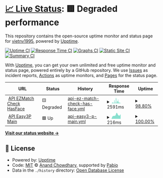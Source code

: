 # [📈 Live Status](https://demo.upptime.js.org): <!--live status--> **🟨 Degraded performance**

<!-- Trigger workflows -->

This repository contains the open-source uptime monitor and status page for [vietnv1995](https://demo.upptime.js.org), powered by [Upptime](https://github.com/upptime/upptime).

[![Uptime CI](https://github.com/vietnv1995/upptime/workflows/Uptime%20CI/badge.svg)](https://github.com/vietnv1995/upptime/actions?query=workflow%3A%22Uptime+CI%22)
[![Response Time CI](https://github.com/vietnv1995/upptime/workflows/Response%20Time%20CI/badge.svg)](https://github.com/vietnv1995/upptime/actions?query=workflow%3A%22Response+Time+CI%22)
[![Graphs CI](https://github.com/vietnv1995/upptime/workflows/Graphs%20CI/badge.svg)](https://github.com/vietnv1995/upptime/actions?query=workflow%3A%22Graphs+CI%22)
[![Static Site CI](https://github.com/vietnv1995/upptime/workflows/Static%20Site%20CI/badge.svg)](https://github.com/vietnv1995/upptime/actions?query=workflow%3A%22Static+Site+CI%22)
[![Summary CI](https://github.com/vietnv1995/upptime/workflows/Summary%20CI/badge.svg)](https://github.com/vietnv1995/upptime/actions?query=workflow%3A%22Summary+CI%22)

With [Upptime](https://upptime.js.org), you can get your own unlimited and free uptime monitor and status page, powered entirely by a GitHub repository. We use [Issues](https://github.com/vietnv1995/upptime/issues) as incident reports, [Actions](https://github.com/vietnv1995/upptime/actions) as uptime monitors, and [Pages](https://demo.upptime.js.org) for the status page.

<!--start: status pages-->
<!-- This summary is generated by Upptime (https://github.com/upptime/upptime) -->
<!-- Do not edit this manually, your changes will be overwritten -->
<!-- prettier-ignore -->
| URL | Status | History | Response Time | Uptime |
| --- | ------ | ------- | ------------- | ------ |
| <img alt="" src="https://icons.duckduckgo.com/ip3/faceapi.mobidev.asia.ico" height="13"> [API EZMatch Check HasFace](https://faceapi.mobidev.asia) | 🟨 Degraded | [api-ez-match-check-has-face.yml](https://github.com/vietnv1995/upptime/commits/HEAD/history/api-ez-match-check-has-face.yml) | <details><summary><img alt="Response time graph" src="./graphs/api-ez-match-check-has-face/response-time-week.png" height="20"> 2591ms</summary><br><a href="https://vietnv1995.github.io/upptime/history/api-ez-match-check-has-face"><img alt="Response time 1907" src="https://img.shields.io/endpoint?url=https%3A%2F%2Fraw.githubusercontent.com%2Fvietnv1995%2Fupptime%2FHEAD%2Fapi%2Fapi-ez-match-check-has-face%2Fresponse-time.json"></a><br><a href="https://vietnv1995.github.io/upptime/history/api-ez-match-check-has-face"><img alt="24-hour response time 4417" src="https://img.shields.io/endpoint?url=https%3A%2F%2Fraw.githubusercontent.com%2Fvietnv1995%2Fupptime%2FHEAD%2Fapi%2Fapi-ez-match-check-has-face%2Fresponse-time-day.json"></a><br><a href="https://vietnv1995.github.io/upptime/history/api-ez-match-check-has-face"><img alt="7-day response time 2591" src="https://img.shields.io/endpoint?url=https%3A%2F%2Fraw.githubusercontent.com%2Fvietnv1995%2Fupptime%2FHEAD%2Fapi%2Fapi-ez-match-check-has-face%2Fresponse-time-week.json"></a><br><a href="https://vietnv1995.github.io/upptime/history/api-ez-match-check-has-face"><img alt="30-day response time 2392" src="https://img.shields.io/endpoint?url=https%3A%2F%2Fraw.githubusercontent.com%2Fvietnv1995%2Fupptime%2FHEAD%2Fapi%2Fapi-ez-match-check-has-face%2Fresponse-time-month.json"></a><br><a href="https://vietnv1995.github.io/upptime/history/api-ez-match-check-has-face"><img alt="1-year response time 1907" src="https://img.shields.io/endpoint?url=https%3A%2F%2Fraw.githubusercontent.com%2Fvietnv1995%2Fupptime%2FHEAD%2Fapi%2Fapi-ez-match-check-has-face%2Fresponse-time-year.json"></a></details> | <details><summary><a href="https://vietnv1995.github.io/upptime/history/api-ez-match-check-has-face">98.80%</a></summary><a href="https://vietnv1995.github.io/upptime/history/api-ez-match-check-has-face"><img alt="All-time uptime 86.95%" src="https://img.shields.io/endpoint?url=https%3A%2F%2Fraw.githubusercontent.com%2Fvietnv1995%2Fupptime%2FHEAD%2Fapi%2Fapi-ez-match-check-has-face%2Fuptime.json"></a><br><a href="https://vietnv1995.github.io/upptime/history/api-ez-match-check-has-face"><img alt="24-hour uptime 98.22%" src="https://img.shields.io/endpoint?url=https%3A%2F%2Fraw.githubusercontent.com%2Fvietnv1995%2Fupptime%2FHEAD%2Fapi%2Fapi-ez-match-check-has-face%2Fuptime-day.json"></a><br><a href="https://vietnv1995.github.io/upptime/history/api-ez-match-check-has-face"><img alt="7-day uptime 98.80%" src="https://img.shields.io/endpoint?url=https%3A%2F%2Fraw.githubusercontent.com%2Fvietnv1995%2Fupptime%2FHEAD%2Fapi%2Fapi-ez-match-check-has-face%2Fuptime-week.json"></a><br><a href="https://vietnv1995.github.io/upptime/history/api-ez-match-check-has-face"><img alt="30-day uptime 98.82%" src="https://img.shields.io/endpoint?url=https%3A%2F%2Fraw.githubusercontent.com%2Fvietnv1995%2Fupptime%2FHEAD%2Fapi%2Fapi-ez-match-check-has-face%2Fuptime-month.json"></a><br><a href="https://vietnv1995.github.io/upptime/history/api-ez-match-check-has-face"><img alt="1-year uptime 86.95%" src="https://img.shields.io/endpoint?url=https%3A%2F%2Fraw.githubusercontent.com%2Fvietnv1995%2Fupptime%2FHEAD%2Fapi%2Fapi-ez-match-check-has-face%2Fuptime-year.json"></a></details>
| <img alt="" src="https://icons.duckduckgo.com/ip3/api.easy3p.com.ico" height="13"> [API Easy3P Main](https://api.easy3p.com) | 🟩 Up | [api-easy3-p-main.yml](https://github.com/vietnv1995/upptime/commits/HEAD/history/api-easy3-p-main.yml) | <details><summary><img alt="Response time graph" src="./graphs/api-easy3-p-main/response-time-week.png" height="20"> 216ms</summary><br><a href="https://vietnv1995.github.io/upptime/history/api-easy3-p-main"><img alt="Response time 232" src="https://img.shields.io/endpoint?url=https%3A%2F%2Fraw.githubusercontent.com%2Fvietnv1995%2Fupptime%2FHEAD%2Fapi%2Fapi-easy3-p-main%2Fresponse-time.json"></a><br><a href="https://vietnv1995.github.io/upptime/history/api-easy3-p-main"><img alt="24-hour response time 259" src="https://img.shields.io/endpoint?url=https%3A%2F%2Fraw.githubusercontent.com%2Fvietnv1995%2Fupptime%2FHEAD%2Fapi%2Fapi-easy3-p-main%2Fresponse-time-day.json"></a><br><a href="https://vietnv1995.github.io/upptime/history/api-easy3-p-main"><img alt="7-day response time 216" src="https://img.shields.io/endpoint?url=https%3A%2F%2Fraw.githubusercontent.com%2Fvietnv1995%2Fupptime%2FHEAD%2Fapi%2Fapi-easy3-p-main%2Fresponse-time-week.json"></a><br><a href="https://vietnv1995.github.io/upptime/history/api-easy3-p-main"><img alt="30-day response time 230" src="https://img.shields.io/endpoint?url=https%3A%2F%2Fraw.githubusercontent.com%2Fvietnv1995%2Fupptime%2FHEAD%2Fapi%2Fapi-easy3-p-main%2Fresponse-time-month.json"></a><br><a href="https://vietnv1995.github.io/upptime/history/api-easy3-p-main"><img alt="1-year response time 232" src="https://img.shields.io/endpoint?url=https%3A%2F%2Fraw.githubusercontent.com%2Fvietnv1995%2Fupptime%2FHEAD%2Fapi%2Fapi-easy3-p-main%2Fresponse-time-year.json"></a></details> | <details><summary><a href="https://vietnv1995.github.io/upptime/history/api-easy3-p-main">100.00%</a></summary><a href="https://vietnv1995.github.io/upptime/history/api-easy3-p-main"><img alt="All-time uptime 100.00%" src="https://img.shields.io/endpoint?url=https%3A%2F%2Fraw.githubusercontent.com%2Fvietnv1995%2Fupptime%2FHEAD%2Fapi%2Fapi-easy3-p-main%2Fuptime.json"></a><br><a href="https://vietnv1995.github.io/upptime/history/api-easy3-p-main"><img alt="24-hour uptime 100.00%" src="https://img.shields.io/endpoint?url=https%3A%2F%2Fraw.githubusercontent.com%2Fvietnv1995%2Fupptime%2FHEAD%2Fapi%2Fapi-easy3-p-main%2Fuptime-day.json"></a><br><a href="https://vietnv1995.github.io/upptime/history/api-easy3-p-main"><img alt="7-day uptime 100.00%" src="https://img.shields.io/endpoint?url=https%3A%2F%2Fraw.githubusercontent.com%2Fvietnv1995%2Fupptime%2FHEAD%2Fapi%2Fapi-easy3-p-main%2Fuptime-week.json"></a><br><a href="https://vietnv1995.github.io/upptime/history/api-easy3-p-main"><img alt="30-day uptime 100.00%" src="https://img.shields.io/endpoint?url=https%3A%2F%2Fraw.githubusercontent.com%2Fvietnv1995%2Fupptime%2FHEAD%2Fapi%2Fapi-easy3-p-main%2Fuptime-month.json"></a><br><a href="https://vietnv1995.github.io/upptime/history/api-easy3-p-main"><img alt="1-year uptime 100.00%" src="https://img.shields.io/endpoint?url=https%3A%2F%2Fraw.githubusercontent.com%2Fvietnv1995%2Fupptime%2FHEAD%2Fapi%2Fapi-easy3-p-main%2Fuptime-year.json"></a></details>

<!--end: status pages-->

[**Visit our status website →**](https://demo.upptime.js.org)

## 📄 License

- Powered by: [Upptime](https://github.com/upptime/upptime)
- Code: [MIT](./LICENSE) © [Anand Chowdhary](https://anandchowdhary.com), supported by [Pabio](https://pabio.com)
- Data in the `./history` directory: [Open Database License](https://opendatacommons.org/licenses/odbl/1-0/)
